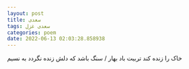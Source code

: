 ```yaml
---
layout: post
title: سعدی
tags: سعدی غزل
categories: poem
date: 2022-06-13 02:03:28.858938
---
```


خاک را زنده کند تربیت باد بهار / سنگ باشد که دلش زنده نگردد به نسیم